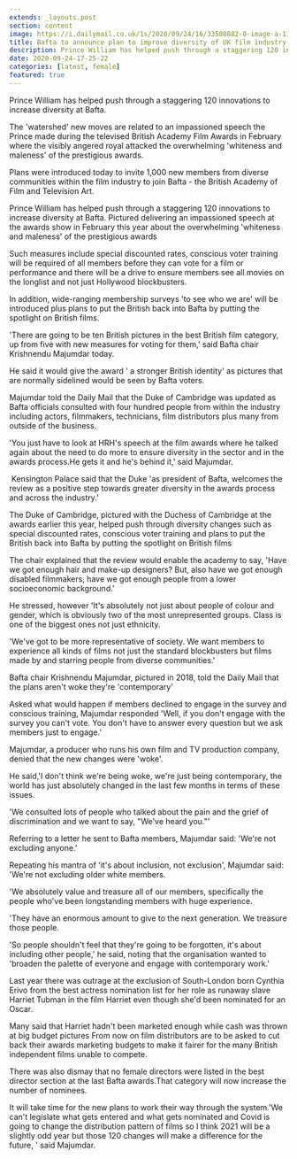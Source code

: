 ```yaml
---
extends: _layouts.post
section: content
image: https://i.dailymail.co.uk/1s/2020/09/24/16/33580882-0-image-a-113_1600962531678.jpg 
title: Bafta to announce plan to improve diversity of UK film industry backed by Prince William 
description: Prince William has helped push through a staggering 120 innovations to increase diversity at Bafta after delivering and impassioned speech about the awards whiteness and maleness in February. 
date: 2020-09-24-17-25-22 
categories: [latest, female] 
featured: true 
--- 
```

Prince William has helped push through a staggering 120 innovations to increase diversity at Bafta.

The 'watershed' new moves are related to an impassioned speech the Prince made during the televised British Academy Film Awards in February where the visibly angered royal attacked the overwhelming 'whiteness and maleness' of the prestigious awards.

Plans were introduced today to invite 1,000 new members from diverse communities within the film industry to join Bafta - the British Academy of Film and Television Art. 

Prince William has helped push through a staggering 120 innovations to increase diversity at Bafta. Pictured delivering an impassioned speech at the awards show in February this year about the overwhelming 'whiteness and maleness' of the prestigious awards

Such measures include special discounted rates, conscious voter training will be required of all members before they can vote for a film or performance and there will be a drive to ensure members see all movies on the longlist and not just Hollywood blockbusters. 

In addition, wide-ranging membership surveys 'to see who we are' will be introduced plus plans to put the British back into Bafta by putting the spotlight on British films.

'There are going to be ten British pictures in the best British film category, up from five with new measures for voting for them,' said Bafta chair Krishnendu Majumdar today.

He said it would give the award ' a stronger British identity' as pictures that are normally sidelined would be seen by Bafta voters.

Majumdar told the Daily Mail that the Duke of Cambridge was updated as Bafta officials consulted with four hundred people from within the industry including actors, filmmakers, technicians, film distributors plus many from outside of the business.

'You just have to look at HRH's speech at the film awards where he talked again about the need to do more to ensure diversity in the sector and in the awards process.He gets it and he's behind it,' said Majumdar.

 Kensington Palace said that the Duke 'as president of Bafta, welcomes the review as a positive step towards greater diversity in the awards process and across the industry.' 

The Duke of Cambridge, pictured with the Duchess of Cambridge at the awards earlier this year, helped push through diversity changes such as special discounted rates, conscious voter training and plans to put the British back into Bafta by putting the spotlight on British films

The chair explained that the review would enable the academy to say, 'Have we got enough hair and make-up designers? But, also have we got enough disabled filmmakers, have we got enough people from a lower socioeconomic background.'

He stressed, however 'It's absolutely not just about people of colour and gender, which is obviously two of the most unrepresented groups. Class is one of the biggest ones not just ethnicity. 

'We've got to be more representative of society. We want members to experience all kinds of films not just the standard blockbusters but films made by and starring people from diverse communities.' 

Bafta chair Krishnendu Majumdar, pictured in 2018, told the Daily Mail that the plans aren't woke they're 'contemporary'

Asked what would happen if members declined to engage in the survey and conscious training, Majumdar responded 'Well, if you don't engage with the survey you can't vote. You don't have to answer every question but we ask members just to engage.'

Majumdar, a producer who runs his own film and TV production company, denied that the new changes were 'woke'.

He said,'I don't think we're being woke, we're just being contemporary, the world has just absolutely changed in the last few months in terms of these issues.

'We consulted lots of people who talked about the pain and the grief of discrimination and we want to say, "We've heard you."' 

Referring to a letter he sent to Bafta members, Majumdar said: 'We're not excluding anyone.'

Repeating his mantra of 'it's about inclusion, not exclusion', Majumdar said: 'We're not excluding older white members.

'We absolutely value and treasure all of our members, specifically the people who've been longstanding members with huge experience.

'They have an enormous amount to give to the next generation. We treasure those people.

'So people shouldn't feel that they're going to be forgotten, it's about including other people,' he said, noting that the organisation wanted to 'broaden the palette of everyone and engage with contemporary work.' 

Last year there was outrage at the exclusion of South-London born Cynthia Erivo from the best actress nomination list for her role as runaway slave Harriet Tubman in the film Harriet even though she'd been nominated for an Oscar.

Many said that Harriet hadn't been marketed enough while cash was thrown at big budget pictures From now on film distributors are to be asked to cut back their awards marketing budgets to make it fairer for the many British independent films unable to compete.

There was also dismay that no female directors were listed in the best director section at the last Bafta awards.That category will now increase the number of nominees.

It will take time for the new plans to work their way through the system.'We can't legislate what gets entered and what gets nominated and Covid is going to change the distribution pattern of films so I think 2021 will be a slightly odd year but those 120 changes will make a difference for the future, ' said Majumdar.


